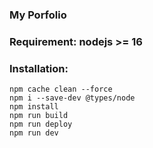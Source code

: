 ### My Porfolio

### Requirement: nodejs >= 16

### Installation:
```
npm cache clean --force
npm i --save-dev @types/node
npm install
npm run build
npm run deploy
npm run dev
```
